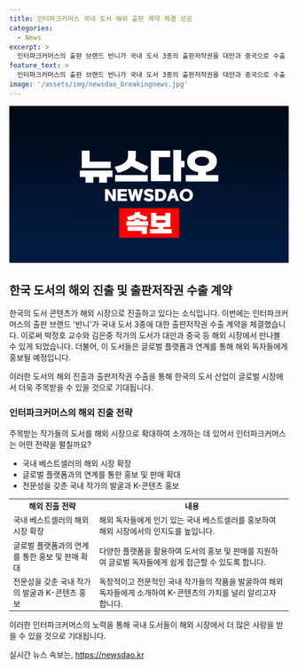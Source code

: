 ```yaml
---
title: 인터파크커머스 국내 도서 해외 출판 계약 체결 성공
categories:
  - News
excerpt: >
  인터파크커머스의 출판 브랜드 반니가 국내 도서 3종의 출판저작권을 대만과 중국으로 수출 계약 체결했다. 세계지도를 펼치면 돈의 흐름이 보인다, 이토록 재밌는 면역 이야기, 이토록 재밌는 진화와 유전 이야기 등의 도서가 현지 독자들과 만나게 될 것이며, 글로벌 플랫폼과의 연계를 통해 해외 진출을 적극 모색할 예정이다. 또한, 독자 층을 확대하기 위해 다양한 플랫폼과의 협력을 통해 출간 도서의 입점을 확대하는 계획이다. 해당 소식을 통해 반니의 미래 전망과 글로벌 독자들과의 교류가 기대된다.
feature_text: >
  인터파크커머스의 출판 브랜드 반니가 국내 도서 3종의 출판저작권을 대만과 중국으로 수출 계약 체결했다. 세계지도를 펼치면 돈의 흐름이 보인다, 이토록 재밌는 면역 이야기, 이토록 재밌는 진화와 유전 이야기 등의 도서가 현지 독자들과 만나게 될 것이며, 글로벌 플랫폼과의 연계를 통해 해외 진출을 적극 모색할 예정이다. 또한, 독자 층을 확대하기 위해 다양한 플랫폼과의 협력을 통해 출간 도서의 입점을 확대하는 계획이다. 해당 소식을 통해 반니의 미래 전망과 글로벌 독자들과의 교류가 기대된다.
image: '/assets/img/newsdao_breakingnews.jpg'
---
```


<p><img src="/assets/img/newsdao_breakingnews.jpg" alt="implanttips 속보" /></p>

<h2 data-ke-size="size26">한국 도서의 해외 진출 및 출판저작권 수출 계약</h2>

<p>한국의 도서 콘텐츠가 해외 시장으로 진출하고 있다는 소식입니다. 이번에는 인터파크커머스의 출판 브랜드 '반니'가 국내 도서 3종에 대한 출판저작권 수출 계약을 체결했습니다. 이로써 박정호 교수와 김은중 작가의 도서가 대만과 중국 등 해외 시장에서 만나볼 수 있게 되었습니다. 더불어, 이 도서들은 글로벌 플랫폼과 연계를 통해 해외 독자들에게 홍보될 예정입니다.</p>

<p data-ke-size="size16">이러한 도서의 해외 진출과 출판저작권 수출을 통해 한국의 도서 산업이 글로벌 시장에서 더욱 주목받을 수 있을 것으로 기대됩니다.</p>

<h3 data-ke-size="size21">인터파크커머스의 해외 진출 전략</h3>

<p>주목받는 작가들의 도서를 해외 시장으로 확대하여 소개하는 데 있어서 인터파크커머스는 어떤 전략을 펼칠까요?</p>

<ul>
    <li>국내 베스트셀러의 해외 시장 확장</li>
    <li>글로벌 플랫폼과의 연계를 통한 홍보 및 판매 확대</li>
    <li>전문성을 갖춘 국내 작가의 발굴과 K-콘텐츠 홍보</li>
</ul>

<table>
    <tr>
        <td style="text-align: center; height: 17px;"><b>해외 진출 전략</b></td>
        <td style="text-align: center; height: 17px;"><b>내용</b></td>
    </tr>
    <tr>
        <td style="text-align: left;">국내 베스트셀러의 해외 시장 확장</td>
        <td style="text-align: left;">해외 독자들에게 인기 있는 국내 베스트셀러를 홍보하여 해외 시장에서의 인지도를 높입니다.</td>
    </tr>
    <tr>
        <td style="text-align: left;">글로벌 플랫폼과의 연계를 통한 홍보 및 판매 확대</td>
        <td style="text-align: left;">다양한 플랫폼을 활용하여 도서의 홍보 및 판매를 지원하여 글로벌 독자들에게 쉽게 접근할 수 있도록 합니다.</td>
    </tr>
    <tr>
        <td style="text-align: left;">전문성을 갖춘 국내 작가의 발굴과 K-콘텐츠 홍보</td>
        <td style="text-align: left;">독창적이고 전문적인 국내 작가들의 작품을 발굴하여 해외 독자들에게 소개하여 K-콘텐츠의 가치를 널리 알리고자 합니다.</td>
    </tr>
</table>

<p data-ke-size="size16">이러한 인터파크커머스의 노력을 통해 국내 도서들이 해외 시장에서 더 많은 사랑을 받을 수 있을 것으로 기대됩니다.</p>
실시간 뉴스 속보는, <a href="https://newsdao.kr" rel="dofollow">https://newsdao.kr</a>


